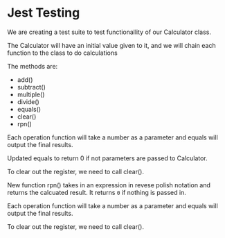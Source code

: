 # Jest Testing

We are creating a test suite to test functionallity of our Calculator class.

The Calculator will have an initial value given to it, and we will chain each function to the class to do calculations

The methods are:
- add()
- subtract()
- multiple()
- divide()
- equals()
- clear()
- rpn()
	
Each operation function will take a number as a parameter and equals will output the final results.

Updated equals to return 0 if not parameters are passed to Calculator.

To clear out the register, we need to call clear().

New function rpn() takes in an expression in revese polish notation and returns the calcuated result.
It returns `0` if nothing is passed in.
	
Each operation function will take a number as a parameter and equals will output the final results.

To clear out the register, we need to call clear().
